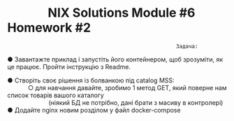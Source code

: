 # &nbsp;&nbsp;&nbsp;&nbsp;&nbsp;&nbsp;&nbsp;&nbsp;&nbsp;&nbsp;&nbsp;&nbsp;&nbsp;&nbsp;NIX Solutions Module #6 Homework #2

                                                          Задача: 
                                                          
● Завантажте приклад і запустіть його контейнером, щоб зрозуміти, як це працює. Пройти інструкцію з Readme.

● Створіть своє рішення із болванкою під catalog MSS:\
&nbsp;&nbsp;&nbsp;&nbsp;&nbsp;&nbsp;&nbsp;&nbsp;&nbsp;&nbsp;&nbsp;&nbsp;○ для навчання давайте, зробимо 1 метод GET, який поверне нам список товарів вашого каталогу\
&nbsp;&nbsp;&nbsp;&nbsp;&nbsp;&nbsp;&nbsp;&nbsp;&nbsp;&nbsp;&nbsp;&nbsp;&nbsp;&nbsp;&nbsp;&nbsp;&nbsp;&nbsp;&nbsp;&nbsp;&nbsp;&nbsp;&nbsp;&nbsp;(ніякий БД не потрібно, дані брати з масиву в контролері)\
● Додайте nginx новим розділом у файл docker-compose
